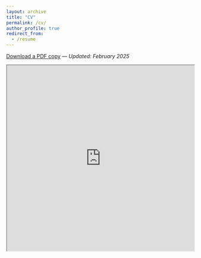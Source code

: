 ```yaml
---
layout: archive
title: "CV"
permalink: /cv/
author_profile: true
redirect_from:
  - /resume
---
```

 
[Download a PDF copy](https://drive.google.com/file/d/169DzQCZxeKMc-Q9-zWZmCHY76HdO-Fn4/view) *— Updated: February 2025*

<iframe src="https://drive.google.com/file/d/169DzQCZxeKMc-Q9-zWZmCHY76HdO-Fn4/preview" width="100%" height="500" allow="autoplay"></iframe>
